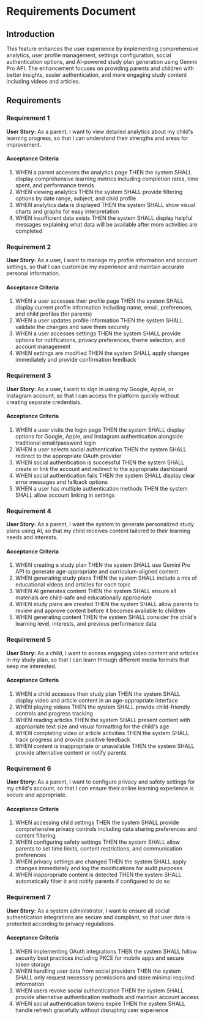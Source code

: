 # Requirements Document

## Introduction

This feature enhances the user experience by implementing comprehensive analytics, user profile management, settings configuration, social authentication options, and AI-powered study plan generation using Gemini Pro API. The enhancement focuses on providing parents and children with better insights, easier authentication, and more engaging study content including videos and articles.

## Requirements

### Requirement 1

**User Story:** As a parent, I want to view detailed analytics about my child's learning progress, so that I can understand their strengths and areas for improvement.

#### Acceptance Criteria

1. WHEN a parent accesses the analytics page THEN the system SHALL display comprehensive learning metrics including completion rates, time spent, and performance trends
2. WHEN viewing analytics THEN the system SHALL provide filtering options by date range, subject, and child profile
3. WHEN analytics data is displayed THEN the system SHALL show visual charts and graphs for easy interpretation
4. WHEN insufficient data exists THEN the system SHALL display helpful messages explaining what data will be available after more activities are completed

### Requirement 2

**User Story:** As a user, I want to manage my profile information and account settings, so that I can customize my experience and maintain accurate personal information.

#### Acceptance Criteria

1. WHEN a user accesses their profile page THEN the system SHALL display current profile information including name, email, preferences, and child profiles (for parents)
2. WHEN a user updates profile information THEN the system SHALL validate the changes and save them securely
3. WHEN a user accesses settings THEN the system SHALL provide options for notifications, privacy preferences, theme selection, and account management
4. WHEN settings are modified THEN the system SHALL apply changes immediately and provide confirmation feedback

### Requirement 3

**User Story:** As a user, I want to sign in using my Google, Apple, or Instagram account, so that I can access the platform quickly without creating separate credentials.

#### Acceptance Criteria

1. WHEN a user visits the login page THEN the system SHALL display options for Google, Apple, and Instagram authentication alongside traditional email/password login
2. WHEN a user selects social authentication THEN the system SHALL redirect to the appropriate OAuth provider
3. WHEN social authentication is successful THEN the system SHALL create or link the account and redirect to the appropriate dashboard
4. WHEN social authentication fails THEN the system SHALL display clear error messages and fallback options
5. WHEN a user has multiple authentication methods THEN the system SHALL allow account linking in settings

### Requirement 4

**User Story:** As a parent, I want the system to generate personalized study plans using AI, so that my child receives content tailored to their learning needs and interests.

#### Acceptance Criteria

1. WHEN creating a study plan THEN the system SHALL use Gemini Pro API to generate age-appropriate and curriculum-aligned content
2. WHEN generating study plans THEN the system SHALL include a mix of educational videos and articles for each topic
3. WHEN AI generates content THEN the system SHALL ensure all materials are child-safe and educationally appropriate
4. WHEN study plans are created THEN the system SHALL allow parents to review and approve content before it becomes available to children
5. WHEN generating content THEN the system SHALL consider the child's learning level, interests, and previous performance data

### Requirement 5

**User Story:** As a child, I want to access engaging video content and articles in my study plan, so that I can learn through different media formats that keep me interested.

#### Acceptance Criteria

1. WHEN a child accesses their study plan THEN the system SHALL display video and article content in an age-appropriate interface
2. WHEN playing videos THEN the system SHALL provide child-friendly controls and progress tracking
3. WHEN reading articles THEN the system SHALL present content with appropriate text size and visual formatting for the child's age
4. WHEN completing video or article activities THEN the system SHALL track progress and provide positive feedback
5. WHEN content is inappropriate or unavailable THEN the system SHALL provide alternative content or notify parents

### Requirement 6

**User Story:** As a parent, I want to configure privacy and safety settings for my child's account, so that I can ensure their online learning experience is secure and appropriate.

#### Acceptance Criteria

1. WHEN accessing child settings THEN the system SHALL provide comprehensive privacy controls including data sharing preferences and content filtering
2. WHEN configuring safety settings THEN the system SHALL allow parents to set time limits, content restrictions, and communication preferences
3. WHEN privacy settings are changed THEN the system SHALL apply changes immediately and log the modifications for audit purposes
4. WHEN inappropriate content is detected THEN the system SHALL automatically filter it and notify parents if configured to do so

### Requirement 7

**User Story:** As a system administrator, I want to ensure all social authentication integrations are secure and compliant, so that user data is protected according to privacy regulations.

#### Acceptance Criteria

1. WHEN implementing OAuth integrations THEN the system SHALL follow security best practices including PKCE for mobile apps and secure token storage
2. WHEN handling user data from social providers THEN the system SHALL only request necessary permissions and store minimal required information
3. WHEN users revoke social authentication THEN the system SHALL provide alternative authentication methods and maintain account access
4. WHEN social authentication tokens expire THEN the system SHALL handle refresh gracefully without disrupting user experience